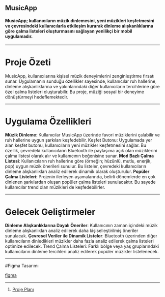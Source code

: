 ## MusicApp
#### MusicApp; kullanıcıların müzik dinlemesini, yeni müzikleri keşfetmesini ve çevresindeki kullanıcılarla etkileşim kurarak dinleme alışkanlıklarına göre çalma listeleri oluşturmasını sağlayan yenilikçi bir mobil uygulamadır.

---

# Proje Özeti
MusicApp, kullanıcılarına kişisel müzik deneyimlerini zenginleştirme fırsatı sunar. Uygulamanın sunduğu özellikler sayesinde, kullanıcılar ruh hallerine, dinleme alışkanlıklarına ve yakınlarındaki diğer kullanıcıların tercihlerine göre özel çalma listeleri oluşturabilir. Bu proje, müziği sosyal bir deneyime dönüştürmeyi hedeflemektedir.

---

# Uygulama Özellikleri
**Müzik Dinleme**: Kullanıcılar MusicApp üzerinde favori müziklerini çalabilir ve ruh hallerine uygun şarkıları keşfedebilir.
Keşfet Butonu: Uygulamada yer alan keşfet butonu, kullanıcıların yeni müzikler keşfetmesini sağlar. Bu özellik, çevredeki kullanıcıların Bluetooth ile paylaşıma açık olan müziklerini çalma listesi olarak alır ve kullanıcının beğenisine sunar.
**Mod Bazlı Çalma Listesi**: Kullanıcıların ruh hallerine göre (örneğin; hüzünlü, mutlu, enerjik, pop) uygun müzik önerileri sunulur. Bu listeler, çevredeki kullanıcıların dinleme alışkanlıkları analiz edilerek dinamik olarak oluşturulur.
**Popüler Çalma Listeleri**: Projenin ilerleyen aşamalarında, belirli dönemlerde en çok dinlenen şarkılardan oluşan popüler çalma listeleri sunulacaktır. Bu sayede kullanıcılar trend olan müzikleri de keşfedebilirler.

---

# Gelecek Geliştirmeler
**Dinleme Alışkanlıklarına Dayalı Öneriler**: Kullanıcının zaman içindeki müzik dinleme alışkanlıkları analiz edilerek daha kişiselleştirilmiş öneriler sunulacak.
**Çevresel Veriler ile Dinamik Listeler**: Bluetooth üzerinden diğer kullanıcıların dinledikleri müzikler daha fazla analiz edilerek çalma listeleri optimize edilecek.
Trend Çalma Listeleri: Farklı bölge veya yaş gruplarındaki kullanıcıların dinleme tercihleri analiz edilerek popüler müzikler listelenecek.

---

#Figma Tasarımı

[figma](https://www.figma.com/proto/oB6UYkCjHondJuaKHHTjPS/Untitled?node-id=0-1&t=UZVorYvBHerWn9fO-1)

---

1. [Proje Planı](MD/ProjePlani.md)
